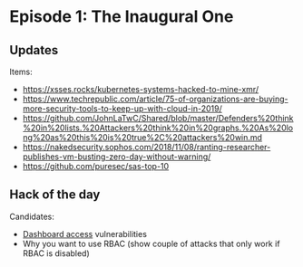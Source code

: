 # Episode 1: The Inaugural One

## Updates

Items:

- https://xsses.rocks/kubernetes-systems-hacked-to-mine-xmr/
- https://www.techrepublic.com/article/75-of-organizations-are-buying-more-security-tools-to-keep-up-with-cloud-in-2019/
- https://github.com/JohnLaTwC/Shared/blob/master/Defenders%20think%20in%20lists.%20Attackers%20think%20in%20graphs.%20As%20long%20as%20this%20is%20true%2C%20attackers%20win.md
- https://nakedsecurity.sophos.com/2018/11/08/ranting-researcher-publishes-vm-busting-zero-day-without-warning/
- https://github.com/puresec/sas-top-10

## Hack of the day

Candidates:

- [Dashboard access](https://blog.heptio.com/on-securing-the-kubernetes-dashboard-16b09b1b7aca) vulnerabilities
- Why you want to use RBAC (show couple of attacks that only work if RBAC is disabled) 